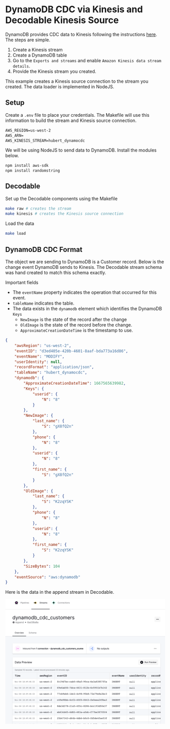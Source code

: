 # DynamoDB CDC via Kinesis and Decodable Kinesis Source
DynamoDB provides CDC data to Kinesis following the instructions [here](https://docs.aws.amazon.com/amazondynamodb/latest/developerguide/kds.html). The steps are simple.

1. Create a Kinesis stream
2. Create a DynamoDB table
3. Go to the `Exports and streams` and enable `Amazon Kinesis data stream details`. 
4. Provide the Kinesis stream you created.

This example creates a Kinesis source connection to the stream you created. The data loader is implemented in NodeJS.

## Setup

Create a `.env` file to place your credentials. The Makefile will use this information to build the stream and Kinesis source connection.

```properties
AWS_REGION=us-west-2
AWS_ARN=
AWS_KINESIS_STREAM=hubert_dynamocdc

```

We will be using NodeJS to send data to DynamoDB. Install the modules below.

```
npm install aws-sdk
npm install randomstring
```

## Decodable
Set up the Decodable components using the Makefile

```bash
make raw # creates the stream
make kinesis # creates the Kinesis source connection
```

Load the data

```bash
make load
```

## DynamoDB CDC Format
The object we are sending to DynamoDB is a Customer record. Below is the change event DynamoDB sends to Kinesis. The Decodable stream schema was hand created to match this schema exactly.

Important fields
- The `eventName` property indicates the operation that occurred for this event.
- `tableName` indicates the table.
- The data exists in the `dynamodb` element which identifies the DynamoDB `Keys`
  - `NewImage` is the state of the record after the change
  - `OldImage` is the state of the record before the change.
  - `ApproximateCreationDateTime` is the timestamp to use.

```json
{
    "awsRegion": "us-west-2",
    "eventID": "d3ed405e-420b-4601-8aaf-bda773a16d86",
    "eventName": "MODIFY",
    "userIdentity": null,
    "recordFormat": "application/json",
    "tableName": "hubert_dynamocdc",
    "dynamodb": {
        "ApproximateCreationDateTime": 1667565639982,
        "Keys": {
            "userid": {
                "N": "8"
            }
        },
        "NewImage": {
            "last_name": {
                "S": "gX8fQ2n"
            },
            "phone": {
                "N": "8"
            },
            "userid": {
                "N": "8"
            },
            "first_name": {
                "S": "gX8fQ2n"
            }
        },
        "OldImage": {
            "last_name": {
                "S": "K2zqYSK"
            },
            "phone": {
                "N": "8"
            },
            "userid": {
                "N": "8"
            },
            "first_name": {
                "S": "K2zqYSK"
            }
        },
        "SizeBytes": 104
    },
    "eventSource": "aws:dynamodb"
}

```

Here is the data in the append stream in Decodable.

![alt](./stream.png)